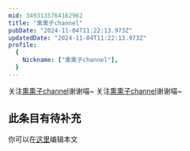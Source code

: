 ```yaml
---
mid: 3493135764162962
title: "熏熏子channel"
pubDate: "2024-11-04T11:22:13.973Z"
updatedDate: "2024-11-04T11:22:13.973Z"
profile:
  {
    Nickname: ["熏熏子channel"],
  }
---
```


关注[熏熏子channel](https://space.bilibili.com/3493135764162962)谢谢喵~ 关注[熏熏子channel](https://space.bilibili.com/3493135764162962)谢谢喵~

## 此条目有待补充
你可以在[这里](https://github.com/Yuhanawa/VTuber.ICU/edit/master/src/content/v/熏熏子channel/index.md)编辑本文
